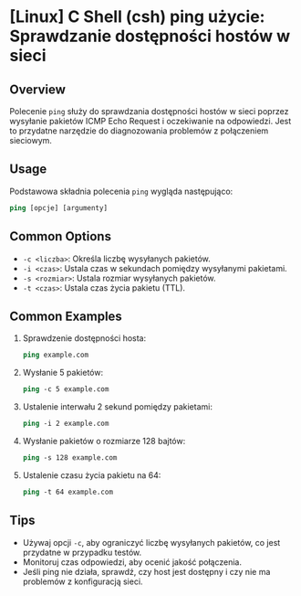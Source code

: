 # [Linux] C Shell (csh) ping użycie: Sprawdzanie dostępności hostów w sieci

## Overview
Polecenie `ping` służy do sprawdzania dostępności hostów w sieci poprzez wysyłanie pakietów ICMP Echo Request i oczekiwanie na odpowiedzi. Jest to przydatne narzędzie do diagnozowania problemów z połączeniem sieciowym.

## Usage
Podstawowa składnia polecenia `ping` wygląda następująco:

```csh
ping [opcje] [argumenty]
```

## Common Options
- `-c <liczba>`: Określa liczbę wysyłanych pakietów.
- `-i <czas>`: Ustala czas w sekundach pomiędzy wysyłanymi pakietami.
- `-s <rozmiar>`: Ustala rozmiar wysyłanych pakietów.
- `-t <czas>`: Ustala czas życia pakietu (TTL).

## Common Examples
1. Sprawdzenie dostępności hosta:
   ```csh
   ping example.com
   ```

2. Wysłanie 5 pakietów:
   ```csh
   ping -c 5 example.com
   ```

3. Ustalenie interwału 2 sekund pomiędzy pakietami:
   ```csh
   ping -i 2 example.com
   ```

4. Wysłanie pakietów o rozmiarze 128 bajtów:
   ```csh
   ping -s 128 example.com
   ```

5. Ustalenie czasu życia pakietu na 64:
   ```csh
   ping -t 64 example.com
   ```

## Tips
- Używaj opcji `-c`, aby ograniczyć liczbę wysyłanych pakietów, co jest przydatne w przypadku testów.
- Monitoruj czas odpowiedzi, aby ocenić jakość połączenia.
- Jeśli ping nie działa, sprawdź, czy host jest dostępny i czy nie ma problemów z konfiguracją sieci.
